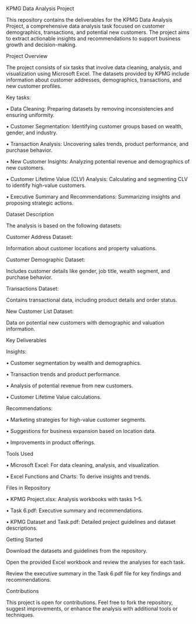 KPMG Data Analysis Project

This repository contains the deliverables for the KPMG Data Analysis Project, a comprehensive data analysis task focused on customer demographics, transactions, and potential new customers. The project aims to extract actionable insights and recommendations to support business growth and decision-making.

Project Overview

The project consists of six tasks that involve data cleaning, analysis, and visualization using Microsoft Excel. The datasets provided by KPMG include information about customer addresses, demographics, transactions, and new customer profiles.

Key tasks:

•	Data Cleaning: Preparing datasets by removing inconsistencies and ensuring uniformity.

•	Customer Segmentation: Identifying customer groups based on wealth, gender, and industry.

•	Transaction Analysis: Uncovering sales trends, product performance, and purchase behavior.

•	New Customer Insights: Analyzing potential revenue and demographics of new customers.

•	Customer Lifetime Value (CLV) Analysis: Calculating and segmenting CLV to identify high-value customers.

•	Executive Summary and Recommendations: Summarizing insights and proposing strategic actions.

Dataset Description

The analysis is based on the following datasets:

Customer Address Dataset:

Information about customer locations and property valuations.

Customer Demographic Dataset:

Includes customer details like gender, job title, wealth segment, and purchase behavior.

Transactions Dataset:

Contains transactional data, including product details and order status.

New Customer List Dataset:

Data on potential new customers with demographic and valuation information.

Key Deliverables

Insights:

•	Customer segmentation by wealth and demographics.

•	Transaction trends and product performance.

•	Analysis of potential revenue from new customers.

•	Customer Lifetime Value calculations.

Recommendations:

•	Marketing strategies for high-value customer segments.

•	Suggestions for business expansion based on location data.

•	Improvements in product offerings.

Tools Used

•	Microsoft Excel: For data cleaning, analysis, and visualization.

•	Excel Functions and Charts: To derive insights and trends.

Files in Repository

•	KPMG Project.xlsx: Analysis workbooks with tasks 1–5.

•	Task 6.pdf: Executive summary and recommendations.

•	KPMG Dataset and Task.pdf: Detailed project guidelines and dataset descriptions.

Getting Started

Download the datasets and guidelines from the repository.

Open the provided Excel workbook and review the analyses for each task.

Review the executive summary in the Task 6.pdf file for key findings and recommendations.

Contributions

This project is open for contributions. Feel free to fork the repository, suggest improvements, or enhance the analysis with additional tools or techniques.

